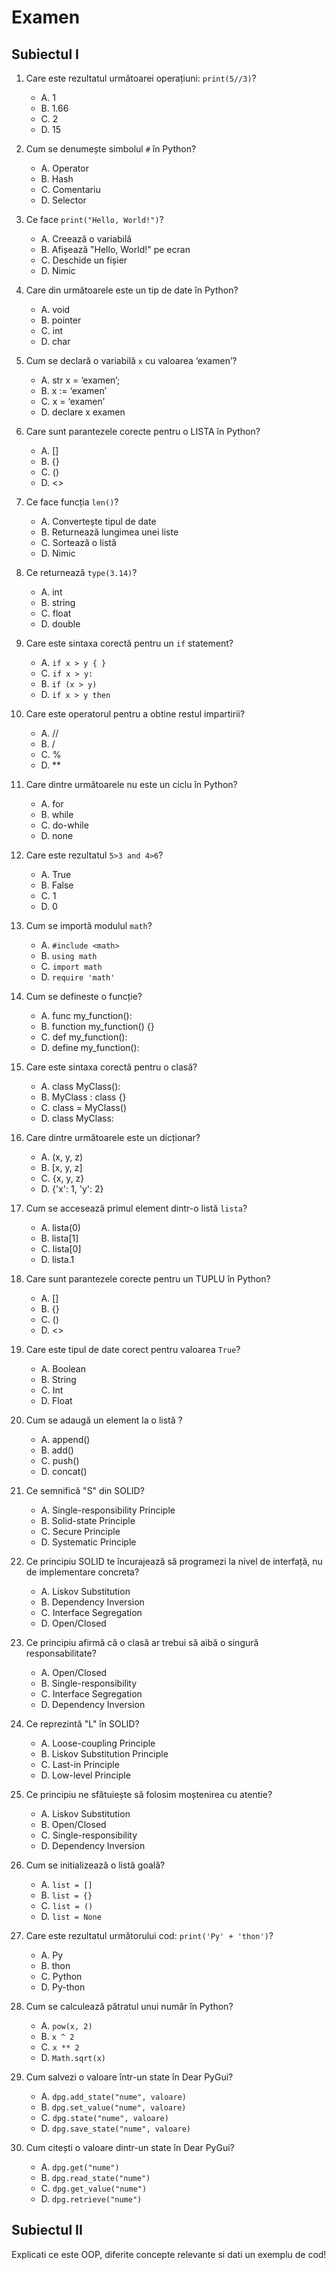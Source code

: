 # Examen

## Subiectul I

1. Care este rezultatul următoarei operațiuni: `print(5//3)`?
    - A. 1
    - B. 1.66
    - C. 2
    - D. 15

2. Cum se denumește simbolul `#` în Python?
    - A. Operator
    - B. Hash
    - C. Comentariu
    - D. Selector


3. Ce face `print("Hello, World!")`?
    - A. Creează o variabilă
    - B. Afișează "Hello, World!" pe ecran
    - C. Deschide un fișier
    - D. Nimic

4. Care din următoarele este un tip de date în Python?
    - A. void
    - B. pointer
    - C. int
    - D. char

5. Cum se declară o variabilă `x` cu valoarea ‘examen’?
    - A. str x = ‘examen’;
    - B. x := ‘examen’
    - C. x = ‘examen’
    - D. declare x examen

6. Care sunt parantezele corecte pentru o LISTA în Python?
    - A. []
    - B. {}
    - C. ()
    - D. <>

7. Ce face funcția `len()`?
    - A. Convertește tipul de date
    - B. Returnează lungimea unei liste
    - C. Sortează o listă
    - D. Nimic

8. Ce returnează `type(3.14)`?
    - A. int
    - B. string
    - C. float
    - D. double

9. Care este sintaxa corectă pentru un `if` statement?
    - A. `if x > y { }`
    - C. `if x > y:`
    - B. `if (x > y)`    
    - D. `if x > y then`

10. Care este operatorul pentru a obtine restul impartirii?
    - A. //
    - B. /
    - C. %
    - D. **

11. Care dintre următoarele nu este un ciclu în Python?
    - A. for
    - B. while
    - C. do-while
    - D. none

12. Care este rezultatul `5>3 and 4>6`?
    - A. True
    - B. False
    - C. 1
    - D. 0

13. Cum se importă modulul `math`?
    - A. `#include <math>`
    - B. `using math`
    - C. `import math`
    - D. `require 'math'`

14. Cum se defineste o funcție?
    - A. func my_function():
    - B. function my_function() {}
    - C. def my_function():
    - D. define my_function():

15. Care este sintaxa corectă pentru o clasă?
    - A. class MyClass():
    - B. MyClass : class {}
    - C. class = MyClass()
    - D. class MyClass:

16. Care dintre următoarele este un dicționar?
    - A. (x, y, z)
    - B. [x, y, z]
    - C. {x, y, z}
    - D. {'x': 1, 'y': 2}

17. Cum se accesează primul element dintr-o listă `lista`?
    - A. lista(0)
    - B. lista[1]
    - C. lista[0]
    - D. lista.1
18. Care sunt parantezele corecte pentru un TUPLU în Python?
    - A. []
    - B. {}
    - C. ()
    - D. <>

19. Care este tipul de date corect pentru valoarea `True`?
    - A. Boolean
    - B. String
    - C. Int
    - D. Float

20. Cum se adaugă un element la o listă ?
    - A. append()
    - B. add()
    - C. push()
    - D. concat()

21. Ce semnifică "S" din SOLID?
    - A. Single-responsibility Principle
    - B. Solid-state Principle
    - C. Secure Principle
    - D. Systematic Principle

22. Ce principiu SOLID te încurajează să programezi la nivel de interfață, nu de implementare concreta?
    - A. Liskov Substitution
    - B. Dependency Inversion
    - C. Interface Segregation
    - D. Open/Closed

23. Ce principiu afirmă că o clasă ar trebui să aibă o singură responsabilitate?
    - A. Open/Closed
    - B. Single-responsibility
    - C. Interface Segregation
    - D. Dependency Inversion

24. Ce reprezintă "L" în SOLID?
    - A. Loose-coupling Principle
    - B. Liskov Substitution Principle
    - C. Last-in Principle
    - D. Low-level Principle

25. Ce principiu ne sfătuiește să folosim moștenirea cu atentie?
    - A. Liskov Substitution
    - B. Open/Closed
    - C. Single-responsibility
    - D. Dependency Inversion

26. Cum se initializează o listă goală?
    - A. `list = []`
    - B. `list = {}`
    - C. `list = ()`
    - D. `list = None`

27. Care este rezultatul următorului cod: `print('Py' + 'thon')`?
    - A. Py
    - B. thon
    - C. Python
    - D. Py-thon

28. Cum se calculează pătratul unui număr în Python?
    - A. `pow(x, 2)`
    - B. `x ^ 2`
    - C. `x ** 2`
    - D. `Math.sqrt(x)`

29. Cum salvezi o valoare într-un state în Dear PyGui?
    - A. `dpg.add_state("nume", valoare)`
    - B. `dpg.set_value("nume", valoare)`
    - C. `dpg.state("nume", valoare)`
    - D. `dpg.save_state("nume", valoare)`

30. Cum citești o valoare dintr-un state în Dear PyGui?
    - A. `dpg.get("nume")`
    - B. `dpg.read_state("nume")`
    - C. `dpg.get_value("nume")`
    - D. `dpg.retrieve("nume")`

## Subiectul II

Explicati ce este OOP, diferite concepte relevante si dati un exemplu de cod!
